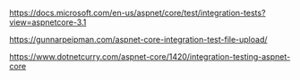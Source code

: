 ﻿https://docs.microsoft.com/en-us/aspnet/core/test/integration-tests?view=aspnetcore-3.1

https://gunnarpeipman.com/aspnet-core-integration-test-file-upload/

https://www.dotnetcurry.com/aspnet-core/1420/integration-testing-aspnet-core